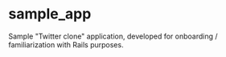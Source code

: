 # sample_app
Sample "Twitter clone" application, developed for onboarding / familiarization with Rails purposes.
